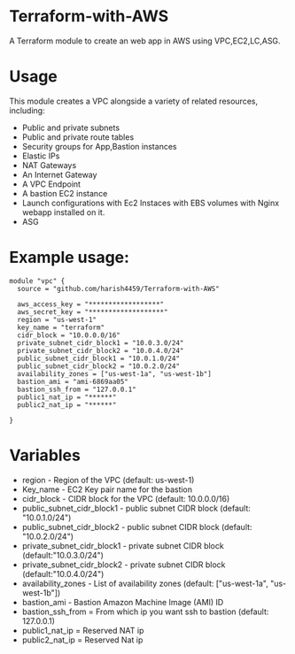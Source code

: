 # Terraform-with-AWS
A Terraform module to create an web app in AWS using VPC,EC2,LC,ASG.

# Usage
This module creates a VPC alongside a variety of related resources, including:

* Public and private subnets
* Public and private route tables
* Security groups for App,Bastion instances
* Elastic IPs
* NAT Gateways
* An Internet Gateway
* A VPC Endpoint
* A bastion EC2 instance
* Launch configurations with Ec2 Instaces with EBS volumes with Nginx webapp installed on it.
* ASG 


# Example usage:

```
module "vpc" {
  source = "github.com/harish4459/Terraform-with-AWS"

  aws_access_key = "******************"
  aws_secret_key = "*******************"
  region = "us-west-1"
  key_name = "terraform"
  cidr_block = "10.0.0.0/16"
  private_subnet_cidr_block1 = "10.0.3.0/24"
  private_subnet_cidr_block2 = "10.0.4.0/24"
  public_subnet_cidr_block1 = "10.0.1.0/24"
  public_subnet_cidr_block2 = "10.0.2.0/24"
  availability_zones = ["us-west-1a", "us-west-1b"]
  bastion_ami = "ami-6869aa05"
  bastion_ssh_from = "127.0.0.1"
  public1_nat_ip = "******"
  public2_nat_ip = "******"

}
```

# Variables
* region - Region of the VPC (default: us-west-1)
* Key_name - EC2 Key pair name for the bastion
* cidr_block - CIDR block for the VPC (default: 10.0.0.0/16)
* public_subnet_cidr_block1 -  public subnet CIDR block (default: "10.0.1.0/24")
* public_subnet_cidr_block2 -  public subnet CIDR block (default: "10.0.2.0/24")
* private_subnet_cidr_block1 - private subnet CIDR block (default:"10.0.3.0/24")
* private_subnet_cidr_block2 - private subnet CIDR block (default:"10.0.4.0/24")
* availability_zones - List of availability zones (default: ["us-west-1a", "us-west-1b"])
* bastion_ami - Bastion Amazon Machine Image (AMI) ID
* bastion_ssh_from = From which ip you want ssh to bastion (default: 127.0.0.1)
* public1_nat_ip = Reserved NAT ip
* public2_nat_ip = Reserved Nat ip

